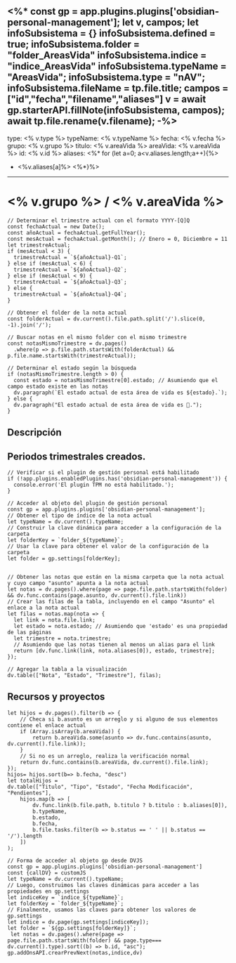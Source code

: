<%*
const gp = app.plugins.plugins['obsidian-personal-management'];
let v, campos;
let  infoSubsistema = {}
infoSubsistema.defined = true; 
infoSubsistema.folder = "folder_AreasVida"
infoSubsistema.indice = "indice_AreasVida"
infoSubsistema.typeName = "AreasVida";
infoSubsistema.type = "nAV";
infoSubsistema.fileName = tp.file.title;
campos = ["id","fecha","filename","aliases"]
v = await gp.starterAPI.fillNote(infoSubsistema, campos);
await tp.file.rename(v.filename);
-%>
---
type: <% v.type %>
typeName: <% v.typeName %>
fecha: <% v.fecha %>
grupo: <% v.grupo %>
titulo: <% v.areaVida %>
areaVida: <% v.areaVida %>
id: <% v.id %>
aliases: <%* for (let a=0; a<v.aliases.length;a++){%>
 - <%v.aliases[a]%> <%*}%>
---
# <% v.grupo %> / <% v.areaVida %>
```dataviewjs
// Determinar el trimestre actual con el formato YYYY-[Q]Q
const fechaActual = new Date();
const añoActual = fechaActual.getFullYear();
const mesActual = fechaActual.getMonth(); // Enero = 0, Diciembre = 11
let trimestreActual;
if (mesActual < 3) {
  trimestreActual = `${añoActual}-Q1`;
} else if (mesActual < 6) {
  trimestreActual = `${añoActual}-Q2`;
} else if (mesActual < 9) {
  trimestreActual = `${añoActual}-Q3`;
} else {
  trimestreActual = `${añoActual}-Q4`;
}

// Obtener el folder de la nota actual
const folderActual = dv.current().file.path.split('/').slice(0, -1).join('/');

// Buscar notas en el mismo folder con el mismo trimestre
const notasMismoTrimestre = dv.pages()
  .where(p => p.file.path.startsWith(folderActual) && p.file.name.startsWith(trimestreActual));

// Determinar el estado según la búsqueda
if (notasMismoTrimestre.length > 0) {
  const estado = notasMismoTrimestre[0].estado; // Asumiendo que el campo estado existe en las notas
  dv.paragraph(`El estado actual de esta área de vida es ${estado}.`);
} else {
  dv.paragraph("El estado actual de esta área de vida es 🔴.");
}

```
## Descripción


## Periodos trimestrales creados.
```dataviewjs
// Verificar si el plugin de gestión personal está habilitado
if (!app.plugins.enabledPlugins.has('obsidian-personal-management')) {
  console.error('El plugin TPM no está habilitado.');
}

// Acceder al objeto del plugin de gestión personal
const gp = app.plugins.plugins['obsidian-personal-management'];
// Obtener el tipo de índice de la nota actual
let typeName = dv.current().typeName;
// Construir la clave dinámica para acceder a la configuración de la carpeta
let folderKey = `folder_${typeName}`;
// Usar la clave para obtener el valor de la configuración de la carpeta
let folder = gp.settings[folderKey];


// Obtener las notas que están en la misma carpeta que la nota actual y cuyo campo "asunto" apunta a la nota actual
let notas = dv.pages().where(page => page.file.path.startsWith(folder) && dv.func.contains(page.asunto, dv.current().file.link))
// Crear las filas de la tabla, incluyendo en el campo "Asunto" el enlace a la nota actual
let filas = notas.map(nota => {
  let link = nota.file.link;
  let estado = nota.estado; // Asumiendo que 'estado' es una propiedad de las páginas
  let trimestre = nota.trimestre;
  // Asumiendo que las notas tienen al menos un alias para el link
  return [dv.func.link(link, nota.aliases[0]), estado, trimestre];
});

// Agregar la tabla a la visualización
dv.table(["Nota", "Estado", "Trimestre"], filas);

```

## Recursos y proyectos

```dataviewjs
let hijos = dv.pages().filter(b => {
    // Checa si b.asunto es un arreglo y si alguno de sus elementos contiene el enlace actual
    if (Array.isArray(b.areaVida)) {
        return b.areaVida.some(asunto => dv.func.contains(asunto, dv.current().file.link));
    }
    // Si no es un arreglo, realiza la verificación normal
    return dv.func.contains(b.areaVida, dv.current().file.link);
});
hijos= hijos.sort(b=> b.fecha, "desc")
let totalHijos = 
dv.table(["Titulo", "Tipo", "Estado", "Fecha Modificación", "Pendientes"], 
    hijos.map(b => [
        dv.func.link(b.file.path, b.titulo ? b.titulo : b.aliases[0]),
        b.typeName,
        b.estado,
        b.fecha,
        b.file.tasks.filter(b => b.status == ' ' || b.status == '/').length
    ])
);
```




```dataviewjs
// Forma de acceder al objeto gp desde DVJS
const gp = app.plugins.plugins['obsidian-personal-management']
const {callDV} = customJS
let typeName = dv.current().typeName;
// Luego, construimos las claves dinámicas para acceder a las propiedades en gp.settings
let indiceKey = `indice_${typeName}`;
let folderKey = `folder_${typeName}`;
// Finalmente, usamos las claves para obtener los valores de gp.settings
let indice = dv.page(gp.settings[indiceKey]);
let folder = `${gp.settings[folderKey]}`;
 let notas = dv.pages().where(page => page.file.path.startsWith(folder) && page.type=== dv.current().type).sort((b) => b.id, "asc");
gp.addOnsAPI.crearPrevNext(notas,indice,dv)
```
